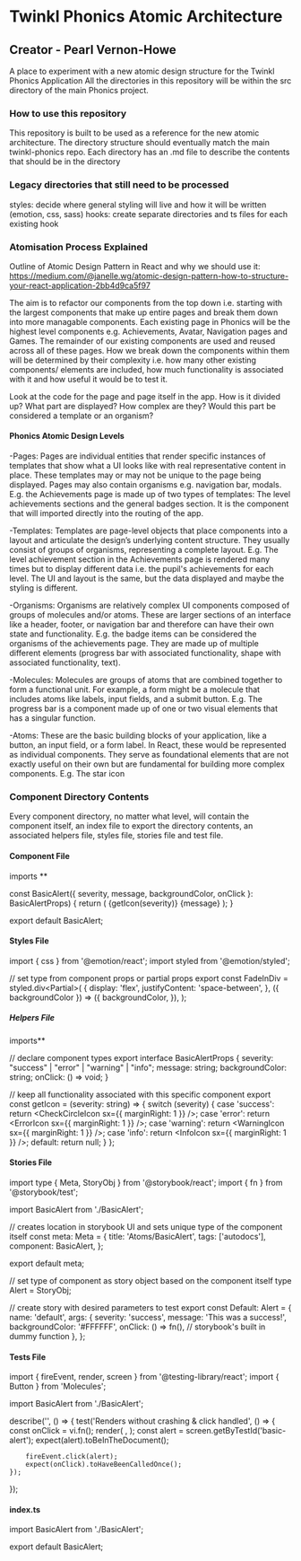 # Twinkl Phonics Atomic Architecture
## Creator - Pearl Vernon-Howe
A place to experiment with a new atomic design structure for the Twinkl Phonics Application
All the directories in this repository will be within the src directory of the main Phonics project.

### How to use this repository
This repository is built to be used as a reference for the new atomic architecture. The directory structure should eventually match the main twinkl-phonics repo. Each directory has an .md file to describe the contents that should be in the directory

### Legacy directories that still need to be processed
styles: decide where general styling will live and how it will be written (emotion, css, sass)
hooks: create separate directories and ts files for each existing hook

### Atomisation Process Explained
Outline of  Atomic Design Pattern in React and why we should use it: https://medium.com/@janelle.wg/atomic-design-pattern-how-to-structure-your-react-application-2bb4d9ca5f97

The aim is to refactor our components from the top down i.e. starting with the largest components that make up entire pages and break them down into more managable components.
Each existing page in Phonics will be the highest level components e.g. Achievements, Avatar, Navigation pages and Games. The remainder of our existing components are used and reused across all of these pages. How we break down the components within them will be determined by their complexity i.e. how many other existing components/ elements are included, how much functionality is associated with it and how useful it would be to test it.

Look at the code for the page and page itself in the app. How is it divided up? What part are displayed? How complex are they? Would this part be considered a template or an organism?

#### Phonics Atomic Design Levels
-Pages: Pages are individual entities that render specific instances of templates that show what a UI looks like with real representative content in place. These templates may or may not be unique to the page being displayed. Pages may also contain organisms e.g. navigation bar, modals.
E.g. the Achievements page is made up of two types of templates: The level achievements sections and the general badges section. It is the component that will imported directly into the routing of the app.

-Templates: Templates are page-level objects that place components into a layout and articulate the design’s underlying content structure. They usually consist of groups of organisms, representing a complete layout.
E.g. The level achievement section in the Achievements page is rendered many times but to display different data i.e. the pupil's achievements for each level. The UI and layout is the same, but the data displayed and maybe the styling is different.

-Organisms: Organisms are relatively complex UI components composed of groups of molecules and/or atoms. These are larger sections of an interface like a header, footer, or navigation bar and therefore can have their own state and functionality.
E.g. the badge items can be considered the organisms of the achievements page. They are made up of multiple different elements (progress bar with associated functionality, shape with associated functionality, text).

-Molecules: Molecules are groups of atoms that are combined together to form a functional unit. For example, a form might be a molecule that includes atoms like labels, input fields, and a submit button.
E.g. The progress bar is a component made up of one or two visual elements that has a singular function.

-Atoms: These are the basic building blocks of your application, like a button, an input field, or a form label. In React, these would be represented as individual components. They serve as foundational elements that are not exactly useful on their own but are fundamental for building more complex components.
E.g. The star icon

### Component Directory Contents
Every component directory, no matter what level, will contain the component itself, an index file to export the directory contents, an associated helpers file, styles file, stories file and test file.

#### Component File
imports **

const BasicAlert({ severity, message, backgroundColor, onClick }: BasicAlertProps) {
	return (
		<FadeInDiv
            backgroundColor={backgroundColor}
            onClick={onClick}
            data-testid='basic-alert'
        >
			<StyledAlert>
				<IconWrapper>{getIcon(severity)}</IconWrapper>
				{message}
			</StyledAlert>
		</FadeInDiv>
	);
}

export default BasicAlert;

#### Styles File
import { css } from '@emotion/react';
import styled from '@emotion/styled';

// set type from component props or partial props
export const FadeInDiv = styled.div<Partial<BasicAlertProps>>(
	{
		display: 'flex',
		justifyContent: 'space-between',
	},
	({ backgroundColor }) => ({
		backgroundColor,
	}),
);

##### Helpers File
imports**

// declare component types
export interface BasicAlertProps {
    severity: "success" | "error" | "warning" | "info";
    message: string;
    backgroundColor: string;
    onClick: () => void;
}

// keep all functionality associated with this specific component
export const getIcon = (severity: string) => {
	switch (severity) {
		case 'success':
			return <CheckCircleIcon sx={{ marginRight: 1 }} />;
		case 'error':
			return <ErrorIcon sx={{ marginRight: 1 }} />;
		case 'warning':
			return <WarningIcon sx={{ marginRight: 1 }} />;
		case 'info':
			return <InfoIcon sx={{ marginRight: 1 }} />;
		default:
			return null;
	}
};

#### Stories File
import type { Meta, StoryObj } from '@storybook/react';
import { fn } from '@storybook/test';

import BasicAlert from './BasicAlert';

// creates location in storybook UI and sets unique type of the component itself
const meta: Meta<typeof BasicAlert> = {
	title: 'Atoms/BasicAlert',
	tags: ['autodocs'],
	component: BasicAlert,
};

export default meta;

// set type of component as story object based on the component itself
type Alert = StoryObj<typeof BasicAlert>;

// create story with desired parameters to test
export const Default: Alert = {
	name: 'default',
	args: {
		severity: 'success',
        message: 'This was a success!',
        backgroundColor: '#FFFFFF',
        onClick: () => fn(), // storybook's built in dummy function
	},
};

#### Tests File
import { fireEvent, render, screen } from '@testing-library/react';
import { Button } from 'Molecules';

import BasicAlert from './BasicAlert';

describe('<BasicAlert />', () => {
	test('Renders without crashing & click handled', () => {
		const onClick = vi.fn();
		render(
			<BasicAlert
				severity='success'
                message='This was a success!'
                backgroundColor='#FFFFFF'
                onClick={onClick}
			/>,
		);
		const alert = screen.getByTestId('basic-alert');
		expect(alert).toBeInTheDocument();

		fireEvent.click(alert);
		expect(onClick).toHaveBeenCalledOnce();
	});
});

#### index.ts
import BasicAlert from './BasicAlert';

export default BasicAlert;

